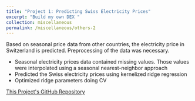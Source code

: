 ```yaml
---
title: "Project 1: Predicting Swiss Electricity Prices"
excerpt: "Build my own DEX "
collection: miscellaneous
permalink: /miscellaneous/others-2
---
```

Based on seasonal price data from other countries, the electricity price in Switzerland is predicted.
Preprocessing of the data was necessary.

* Seasonal electricity prices data contained missing values. Those values were interpolated using a seasonal nearest-neighbor approach
* Predicted the Swiss electricity prices using kernelized ridge regression
* Optimized ridge parameters doing CV

[This Project's GitHub Repository]()

